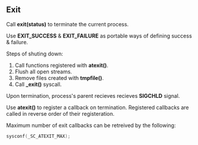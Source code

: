 ## Exit
Call **exit(status)** to terminate the current process.

Use **EXIT_SUCCESS** & **EXIT_FAILURE** as portable ways of defining success & failure.

Steps of shuting down:
1. Call functions registered with **atexit()**.
2. Flush all open streams.
3. Remove files created with **tmpfile()**.
4. Call **_exit()** syscall.

Upon termination, process's parent recieves recieves **SIGCHLD** signal.

Use **atexit()** to register a callback on termination. Registered callbacks are called in reverse order of their registeration.

Maximum number of exit callbacks can be retreived by the following:
```C
sysconf(_SC_ATEXIT_MAX);
```
